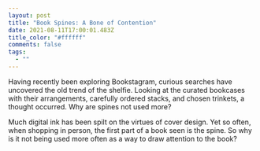 ```yaml
---
layout: post
title: "Book Spines: A Bone of Contention"
date: 2021-08-11T17:00:01.483Z
title_color: "#ffffff"
comments: false
tags:
  - ""
---
```

Having recently been exploring Bookstagram, curious searches have uncovered the old trend of the shelfie. Looking at the curated bookcases with their arrangements, carefully ordered stacks, and chosen trinkets, a thought occurred. Why are spines not used more?

Much digital ink has been spilt on the virtues of cover design. Yet so often, when shopping in person, the first part of a book seen is the spine. So why is it not being used more often as a way to draw attention to the book?